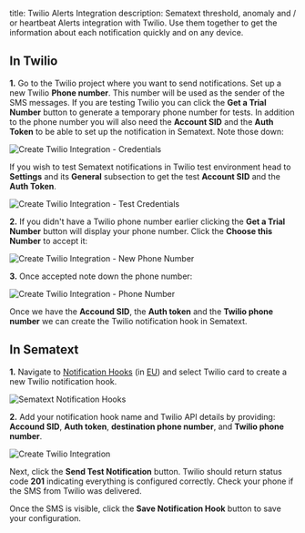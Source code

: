 title: Twilio Alerts Integration
description: Sematext threshold, anomaly and / or heartbeat Alerts integration with Twilio. Use them together to get the information about each notification quickly and on any device.

## In Twilio

**1.** Go to the Twilio project where you want to send notifications. Set up a new Twilio **Phone number**. This number will be used as the sender of the SMS messages. If you are testing Twilio you can click the **Get a Trial Number** button to generate a temporary phone number for tests. In addition to the phone number you will also need the **Account SID** and the **Auth Token** to be able to set up the notification in Sematext. Note those down:

<img class="content-modal-image" alt="Create Twilio Integration - Credentials" src="../../images/integrations/create-twilio-integration-create-phone-number.png" title="Create Twilio Integration - Credentials">

If you wish to test Sematext notifications in Twilio test environment head to **Settings** and its **General** subsection to get the test **Account SID** and the **Auth Token**.

<img class="content-modal-image" alt="Create Twilio Integration - Test Credentials" src="../../images/integrations/create-twilio-integration-settings.png" title="Create Twilio Integration - Test Credentials">

**2.** If you didn't have a Twilio phone number earlier clicking the **Get a Trial Number** button will display your phone number. Click the **Choose this Number** to accept it:

<img class="content-modal-image" alt="Create Twilio Integration - New Phone Number" src="../../images/integrations/create-twilio-integration-confirm-phone-number.png" title="Create Twilio Integration - New Phone Number">

**3.** Once accepted note down the phone number:

<img class="content-modal-image" alt="Create Twilio Integration - Phone Number" src="../../images/integrations/create-twilio-integration-display-phone-number.png" title="Create Twilio Integration - Phone Number">

Once we have the **Accound SID**, the **Auth token** and the **Twilio phone number** we can create the Twilio notification hook in Sematext.

## In Sematext

**1.** Navigate to [Notification Hooks](https://apps.sematext.com/ui/hooks/create) (in [EU](https://apps.eu.sematext.com/ui/hooks/create)) and select Twilio card to create a new Twilio notification hook.

![Sematext Notification Hooks](https://sematext.com/docs/images/integrations/sematext-notification-hooks.png  "Sematext Notification Hook")

**2.** Add your notification hook name and Twilio API details by providing: **Accound SID**, **Auth token**, **destination phone number**, and **Twilio phone number**.

<img class="content-modal-image" alt="Create Twilio Integration" src="../../images/integrations/create-twilio-integration.png" title="Create Twilio Integration">

Next, click the **Send Test Notification** button. Twilio should return status code **201** indicating everything is configured correctly. Check your phone if the SMS from Twilio was delivered. 

Once the SMS is visible, click the **Save Notification Hook** button to save your configuration. 